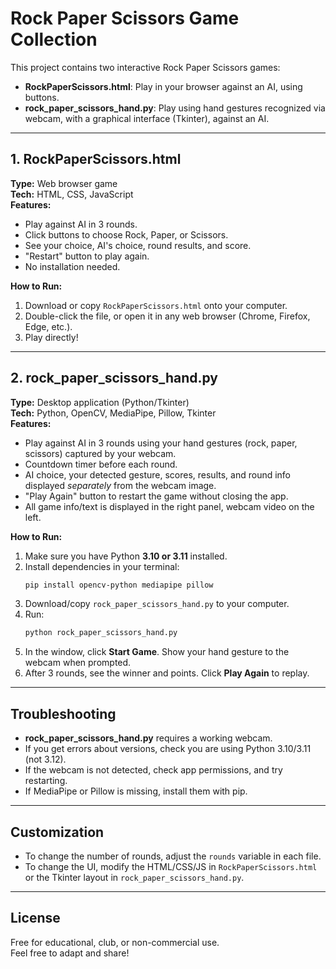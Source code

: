 # Rock Paper Scissors Game Collection

This project contains two interactive Rock Paper Scissors games:
- **RockPaperScissors.html**: Play in your browser against an AI, using buttons.
- **rock_paper_scissors_hand.py**: Play using hand gestures recognized via webcam, with a graphical interface (Tkinter), against an AI.

---

## 1. RockPaperScissors.html

**Type:** Web browser game  
**Tech:** HTML, CSS, JavaScript  
**Features:**
- Play against AI in 3 rounds.
- Click buttons to choose Rock, Paper, or Scissors.
- See your choice, AI's choice, round results, and score.
- "Restart" button to play again.
- No installation needed.

**How to Run:**
1. Download or copy `RockPaperScissors.html` onto your computer.
2. Double-click the file, or open it in any web browser (Chrome, Firefox, Edge, etc.).
3. Play directly!

---

## 2. rock_paper_scissors_hand.py

**Type:** Desktop application (Python/Tkinter)  
**Tech:** Python, OpenCV, MediaPipe, Pillow, Tkinter  
**Features:**
- Play against AI in 3 rounds using your hand gestures (rock, paper, scissors) captured by your webcam.
- Countdown timer before each round.
- AI choice, your detected gesture, scores, results, and round info displayed *separately* from the webcam image.
- "Play Again" button to restart the game without closing the app.
- All game info/text is displayed in the right panel, webcam video on the left.

**How to Run:**
1. Make sure you have Python **3.10 or 3.11** installed.
2. Install dependencies in your terminal:
   ```bash
   pip install opencv-python mediapipe pillow
   ```
3. Download/copy `rock_paper_scissors_hand.py` to your computer.
4. Run:
   ```bash
   python rock_paper_scissors_hand.py
   ```
5. In the window, click **Start Game**. Show your hand gesture to the webcam when prompted.
6. After 3 rounds, see the winner and points. Click **Play Again** to replay.

---

## Troubleshooting

- **rock_paper_scissors_hand.py** requires a working webcam.
- If you get errors about versions, check you are using Python 3.10/3.11 (not 3.12).
- If the webcam is not detected, check app permissions, and try restarting.
- If MediaPipe or Pillow is missing, install them with pip.

---

## Customization

- To change the number of rounds, adjust the `rounds` variable in each file.
- To change the UI, modify the HTML/CSS/JS in `RockPaperScissors.html` or the Tkinter layout in `rock_paper_scissors_hand.py`.

---

## License

Free for educational, club, or non-commercial use.  
Feel free to adapt and share!
